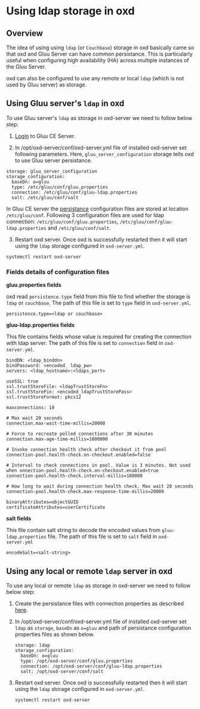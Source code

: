 # Using ldap storage in oxd

## Overview

The idea of using using `ldap` (or `Couchbase`) storage in oxd basically came so that oxd and Gluu Server can have common persistance. This is particularly useful when configuring high availability (HA) across multiple instances of the Gluu Server. 

oxd can also be configured to use any remote or local `ldap` (which is not used by Gluu server) as storage.

## Using Gluu server's `ldap` in oxd

To use Gluu server's `ldap` as storage in oxd-server we need to follow below step:

1. [Login](https://www.gluu.org/docs/gluu-server/installation-guide/install-ubuntu/#start-the-server-and-log-in) to Gluu CE Server.

1. In /opt/oxd-server/conf/oxd-server.yml file of installed oxd-server set following parameters. Here, `gluu_server_configuration` storage tells oxd to use Gluu server persistance. 

  ```
  storage: gluu_server_configuration
  storage_configuration:
    baseDn: o=gluu
    type: /etc/gluu/conf/gluu.properties
    connection: /etc/gluu/conf/gluu-ldap.properties
    salt: /etc/gluu/conf/salt
  ```
  
  In Gluu CE server the [persistance](https://www.gluu.org/docs/gluu-server/reference/persistence) configuration files are stored at       location `/etc/gluu/conf`. Following 3 configuration files are used for ldap connection:              `/etc/gluu/conf/gluu.properties`, `/etc/gluu/conf/gluu-ldap.properties` and `/etc/gluu/conf/salt`.
  
3. Restart oxd server. Once oxd is successfully restarted then it will start using the `ldap` storage configured in `oxd-server.yml`.

  ```
  systemctl restart oxd-server
  ```

### Fields details of configuration files

**gluu.properties fields**

oxd read `persistence.type` field from this file to find whether the storage is `ldap` or `couchbase`. The path of this file is set to `type` field in `oxd-server.yml`.

  ```
  persistence.type=<ldap or couchbase>
  ```

**gluu-ldap.properties fields**

This file contains fields whose value is required for creating the connection with ldap server. The path of this file is set to `connection` field in `oxd-server.yml`.

  ```
  bindDN: <ldap_binddn>
  bindPassword: <encoded_ ldap_pw>
  servers: <ldap_hostname>:<ldaps_port>

  useSSL: true
  ssl.trustStoreFile: <ldapTrustStoreFn>
  ssl.trustStorePin: <encoded_ldapTrustStorePass>
  ssl.trustStoreFormat: pkcs12

  maxconnections: 10

  # Max wait 20 seconds
  connection.max-wait-time-millis=20000

  # Force to recreate polled connections after 30 minutes
  connection.max-age-time-millis=1800000

  # Invoke connection health check after checkout it from pool
  connection-pool.health-check.on-checkout.enabled=false

  # Interval to check connections in pool. Value is 3 minutes. Not used when onnection-pool.health-check.on-checkout.enabled=true
  connection-pool.health-check.interval-millis=180000

  # How long to wait during connection health check. Max wait 20 seconds
  connection-pool.health-check.max-response-time-millis=20000

  binaryAttributes=objectGUID
  certificateAttributes=userCertificate
  ```

**salt fields**

This file contain salt string to decode the encoded values from `gluu-ldap.properties` file. The path of this file is set to `salt` field in `oxd-server.yml`

  ```
  encodeSalt=<salt-string>
  ```

## Using any local or remote `ldap` server in oxd

To use any local or remote `ldap` as storage in oxd-server we need to follow below step:

1. Create the persistance files with connection properties as described [here](#fields-details-of-configuration-files).

1. In /opt/oxd-server/conf/oxd-server.yml file of installed oxd-server set `ldap` as `storage`, `baseDn` as `o=gluu` and path of persistance configuration properties files as shown below. 

    ```
    storage: ldap
    storage_configuration:
      baseDn: o=gluu
      type: /opt/oxd-server/conf/gluu.properties
      connection: /opt/oxd-server/conf/gluu-ldap.properties
      salt: /opt/oxd-server/conf/salt
    ```


1. Restart oxd server. Once oxd is successfully restarted then it will start using the `ldap` storage configured in `oxd-server.yml`.

    ```
    systemctl restart oxd-server
    ```
